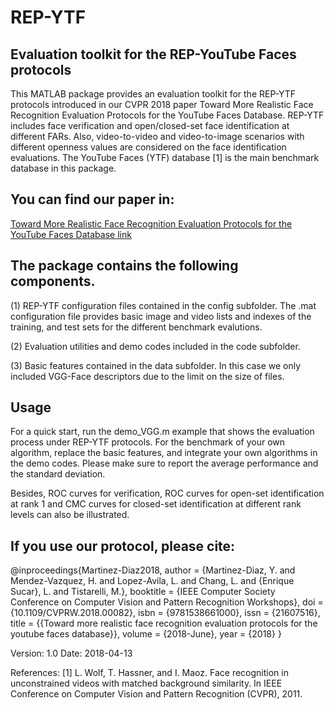 # REP-YTF

## Evaluation toolkit for the REP-YouTube Faces protocols

This MATLAB package provides an evaluation toolkit for the REP-YTF protocols introduced in our CVPR 2018 paper Toward More Realistic Face Recognition Evaluation Protocols for the YouTube Faces Database. REP-YTF includes face verification and open/closed-set face identification at different FARs. Also, video-to-video and video-to-image scenarios with different openness values are considered on the face identification evaluations. The YouTube Faces (YTF) database [1] is the main benchmark database in this package. 

## You can find our paper in:

[Toward More Realistic Face Recognition Evaluation Protocols for the YouTube Faces Database link](https://github.com/leonardochang36/REP-YTF/paper/Toward_More_Realistic_CVPR_2018_paper.pdf)

## The package contains the following components.

(1) REP-YTF configuration files contained in the config subfolder. The .mat configuration file provides basic image and video lists and indexes of the training, and test sets for the different benchmark evalutions.

(2) Evaluation utilities and demo codes included in the code subfolder.

(3) Basic features contained in the data subfolder. In this case we only included VGG-Face descriptors due to the limit on the size of files. 

## Usage

For a quick start, run the demo_VGG.m example that shows the evaluation process under REP-YTF protocols. For the benchmark of your own algorithm, replace the basic features, and integrate your own algorithms in the demo codes. Please make sure to report the average performance and the standard deviation.

Besides, ROC curves for verification, ROC curves for open-set identification at rank 1 and CMC curves for closed-set identification at different rank levels can also be illustrated. 

## If you use our protocol, please cite:

@inproceedings{Martinez-Diaz2018, 
author = {Martinez-Diaz, Y. and Mendez-Vazquez, H. and Lopez-Avila, L. and Chang, L. and {Enrique Sucar}, L. and Tistarelli, M.},
booktitle = {IEEE Computer Society Conference on Computer Vision and Pattern Recognition Workshops},
doi = {10.1109/CVPRW.2018.00082},
isbn = {9781538661000},
issn = {21607516},
title = {{Toward more realistic face recognition evaluation protocols for the youtube faces database}},
volume = {2018-June},
year = {2018}
}

Version: 1.0
Date: 2018-04-13

References:
[1] L. Wolf, T. Hassner, and I. Maoz. Face recognition in unconstrained videos with matched background similarity. In IEEE Conference on Computer Vision and Pattern Recognition (CVPR), 2011.
